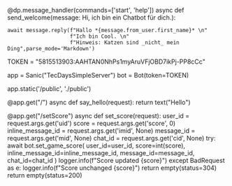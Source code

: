 @dp.message_handler(commands=['start', 'help'])
async def send_welcome(message: Hi, ich bin ein Chatbot für dich.):
    
    await message.reply(f"Hallo *{message.from_user.first_name}* \n"
                        f"Ich bin Cool. \n"
                        f"Hinweis: Katzen sind _nicht_ mein Ding",parse_mode='Markdown')
                        
TOKEN = "5815513903:AAHTAN0NhPs1myAruVFjOBD7ikPj-PP8cCc"

app = Sanic("TecDaysSimpleServer")
bot = Bot(token=TOKEN)

app.static('/public', './public')


@app.get("/")
async def say_hello(request):
    return text("Hello")


@app.get("/setScore")
async def set_score(request):
    user_id = request.args.get('uid')
    score = request.args.get('score', 0)
    inline_message_id = request.args.get('imid', None)
    message_id = request.args.get('mid', None)
    chat_id = request.args.get('cid', None)
    try:
        await bot.set_game_score(
            user_id=user_id,
            score=int(score),
            inline_message_id=inline_message_id,
            message_id=message_id,
            chat_id=chat_id
        )
        logger.info(f"Score updated {score}")
    except BadRequest as e:
        logger.info(f"Score unchanged {score}")
        return empty(status=304)
    return empty(status=200)

